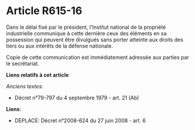# Article R615-16

Dans le délai fixé par le président, l'Institut national de la propriété industrielle communique à cette dernière ceux des
éléments en sa possession qui peuvent être divulgués sans porter atteinte aux droits des tiers ou aux intérêts de la défense
nationale.

Copie de cette communication est immédiatement adressée aux parties par le secrétariat.

**Liens relatifs à cet article**

_Anciens textes_:

  - Décret n°79-797 du 4 septembre 1979 - art. 21 (Ab)

**Liens**:

  - DEPLACE: Décret n°2008-624 du 27 juin 2008 - art. 6
